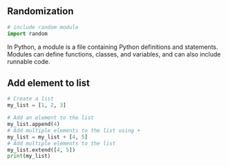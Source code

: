 ## Randomization

```python
# include random module
import random
```

In Python, a module is a file containing Python definitions and statements. Modules can define functions, classes, and variables, and can also include runnable code.

## Add element to list

```python
# Create a list
my_list = [1, 2, 3]

# Add an element to the list
my_list.append(4)
# Add multiple elements to the list using +
my_list = my_list + [4, 5]
# Add multiple elements to the list
my_list.extend([4, 5])
print(my_list)
```